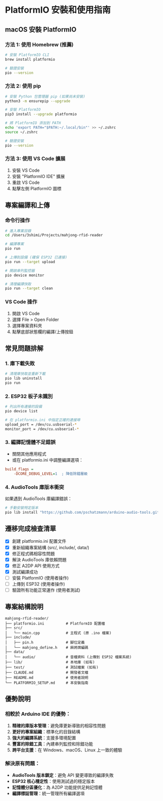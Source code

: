 # PlatformIO 安裝和使用指南

## macOS 安裝 PlatformIO

### 方法 1: 使用 Homebrew (推薦)
```bash
# 安裝 PlatformIO CLI
brew install platformio

# 驗證安裝
pio --version
```

### 方法 2: 使用 pip
```bash
# 安裝 Python 包管理器 pip (如果尚未安裝)
python3 -m ensurepip --upgrade

# 安裝 PlatformIO
pip3 install --upgrade platformio

# 將 PlatformIO 添加到 PATH
echo 'export PATH="$PATH:~/.local/bin"' >> ~/.zshrc
source ~/.zshrc

# 驗證安裝
pio --version
```

### 方法 3: 使用 VS Code 擴展
1. 安裝 VS Code
2. 安裝 "PlatformIO IDE" 擴展
3. 重啟 VS Code
4. 點擊左側 PlatformIO 圖標

## 專案編譯和上傳

### 命令行操作
```bash
# 進入專案目錄
cd /Users/3shimi/Projects/mahjong-rfid-reader

# 編譯專案
pio run

# 上傳到設備 (確保 ESP32 已連接)
pio run --target upload

# 開啟串列監控器
pio device monitor

# 清理編譯快取
pio run --target clean
```

### VS Code 操作
1. 開啟 VS Code
2. 選擇 File > Open Folder
3. 選擇專案資料夾
4. 點擊底部狀態欄的編譯/上傳按鈕

## 常見問題排解

### 1. 庫下載失敗
```bash
# 清理庫快取並重新下載
pio lib uninstall
pio run
```

### 2. ESP32 板子未識別
```bash
# 列出所有連接的設備
pio device list

# 在 platformio.ini 中指定正確的連接埠
upload_port = /dev/cu.usbserial-*
monitor_port = /dev/cu.usbserial-*
```

### 3. 編譯記憶體不足錯誤
- 關閉其他應用程式
- 或在 platformio.ini 中調整編譯選項：
```ini
build_flags = 
    -DCORE_DEBUG_LEVEL=1  ; 降低除錯層級
```

### 4. AudioTools 庫版本衝突
如果遇到 AudioTools 庫編譯錯誤：
```bash
# 手動安裝特定版本
pio lib install "https://github.com/pschatzmann/arduino-audio-tools.git#v0.9.8"
```

## 遷移完成檢查清單

- [x] 創建 platformio.ini 配置文件
- [x] 重新組織專案結構 (src/, include/, data/)
- [x] 修正程式碼相容性問題
- [x] 解決 AudioTools 庫依賴問題
- [x] 修正 A2DP API 使用方式
- [x] 測試編譯成功
- [ ] 安裝 PlatformIO (使用者操作)
- [ ] 上傳到 ESP32 (使用者操作)
- [ ] 驗證所有功能正常運作 (使用者測試)

## 專案結構說明

```
mahjong-rfid-reader/
├── platformio.ini          # PlatformIO 配置檔
├── src/
│   └── main.cpp            # 主程式 (原 .ino 檔案)
├── include/
│   ├── pin.h               # 腳位定義
│   └── mahjong_define.h    # 麻將牌編碼
├── data/
│   └── audio/              # 音檔資料 (上傳到 ESP32 檔案系統)
├── lib/                    # 本地庫 (如有)
├── test/                   # 測試檔案 (如有)
├── CLAUDE.md               # 開發者文檔
├── README.md               # 使用者說明
└── PLATFORMIO_SETUP.md     # 本安裝指南
```

## 優勢說明

### 相較於 Arduino IDE 的優勢：
1. **精確的庫版本管理**：避免庫更新導致的相容性問題
2. **更好的專案組織**：標準化的目錄結構
3. **強大的編譯系統**：支援多環境配置
4. **豐富的除錯工具**：內建串列監控和除錯功能
5. **跨平台支援**：在 Windows、macOS、Linux 上一致的體驗

### 解決原有問題：
- **AudioTools 版本鎖定**：避免 API 變更導致的編譯失敗
- **ESP32 核心穩定性**：使用測試過的穩定版本
- **記憶體分區優化**：為 A2DP 功能提供足夠記憶體
- **編譯標誌管理**：統一管理所有編譯選項